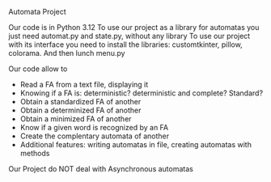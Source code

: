 Automata Project

Our code is in Python 3.12
To use our project as a library for automatas you just need automat.py and state.py, without any library
To use our project with its interface you need to install the libraries: customtkinter, pillow, colorama. And then lunch menu.py

Our code allow to
-	Read a FA from a text file, displaying it
- Knowing if a FA is: deterministic? deterministic and complete? Standard?
- Obtain a standardized FA of another
- Obtain a determinized FA of another
- Obtain a minimized FA of another
- Know if a given word is recognized by an FA
- Create the complentary automata of another
- Additional features: writing automatas in file, creating automatas with methods

Our Project do NOT deal with Asynchronous automatas

